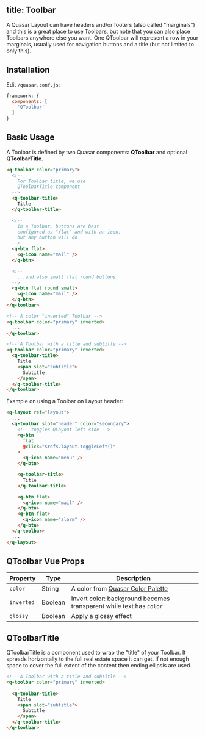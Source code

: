 title: Toolbar
---
A Quasar Layout can have headers and/or footers (also called "marginals") and this is a great place to use Toolbars, but note that you can also place Toolbars anywhere else you want. One QToolbar will represent a row in your marginals, usually used for navigation buttons and a title (but not limited to only this).
<input type="hidden" data-fullpage-demo="navigation/toolbar">

## Installation
Edit `/quasar.conf.js`:
```js
framework: {
  components: [
    'QToolbar'
  ]
}
```
## Basic Usage
A Toolbar is defined by two Quasar components: **QToolbar** and optional **QToolbarTitle**.

``` html
<q-toolbar color="primary">
  <!--
    For Toolbar title, we use
    QToolbarTitle component
  -->
  <q-toolbar-title>
    Title
  </q-toolbar-title>

  <!--
    In a Toolbar, buttons are best
    configured as "flat" and with an icon,
    but any button will do
  -->
  <q-btn flat>
    <q-icon name="mail" />
  </q-btn>

  <!--
    ...and also small flat round buttons
  -->
  <q-btn flat round small>
    <q-icon name="mail" />
  </q-btn>
</q-toolbar>

<!-- A color "inverted" Toolbar -->
<q-toolbar color="primary" inverted>
  ...
</q-toolbar>

<!-- A Toolbar with a title and subtitle -->
<q-toolbar color="primary" inverted>
  <q-toolbar-title>
    Title
    <span slot="subtitle">
      Subtitle
    </span>
  </q-toolbar-title>
</q-toolbar>
```

Example on using a Toolbar on Layout header:

``` html
<q-layout ref="layout">
  ...
  <q-toolbar slot="header" color="secondary">
    <!-- toggles QLayout left side -->
    <q-btn
      flat
      @click="$refs.layout.toggleLeft()"
    >
      <q-icon name="menu" />
    </q-btn>

    <q-toolbar-title>
      Title
    </q-toolbar-title>

    <q-btn flat>
      <q-icon name="mail" />
    </q-btn>
    <q-btn flat>
      <q-icon name="alarm" />
    </q-btn>
  </q-toolbar>
  ...
</q-layout>
```

## QToolbar Vue Props

| Property | Type | Description |
| --- | --- | --- |
| `color` | String | A color from [Quasar Color Palette](/components/color-palette.html) |
| `inverted` | Boolean | Invert color: background becomes transparent while text has `color` |
| `glossy` | Boolean | Apply a glossy effect |

## QToolbarTitle
QToolbarTitle is a component used to wrap the "title" of your Toolbar. It spreads horizontally to the full real estate space it can get. If not enough space to cover the full extent of the content then ending ellipsis are used.

```html
<!-- A Toolbar with a title and subtitle -->
<q-toolbar color="primary" inverted>
  ...
  <q-toolbar-title>
    Title
    <span slot="subtitle">
      Subtitle
    </span>
  </q-toolbar-title>
</q-toolbar>
```
